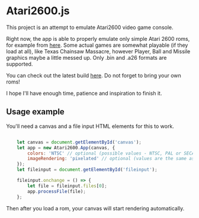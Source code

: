 # Atari2600.js

This project is an attempt to emulate Atari2600 video game console.

Right now, the app is able to properly emulate only simple Atari 2600 roms, for example from [here](http://khryssun.free.fr/programming_code.html#Sources_Background). Some actual games are somewhat playable (if they load at all), like Texas Chainsaw Massacre, however Player, Ball and Missile graphics maybe a little messed up. Only .bin and .a26 formats are supported.

You can check out the latest build [here](https://star-collector.github.io/atari2600.js/). Do not forget to bring your own roms!

I hope I'll have enough time, patience and inspiration to finish it.

## Usage example

You'll need a canvas and a file input HTML elements for this to work.

```js

    let canvas = document.getElementById('canvas');
    let app = new Atari2600.App(canvas, {
        colors: 'NTSC' // optional (possible values - NTSC, PAL or SECAM, default - NTSC)
        imageRendering: 'pixelated' // optional (values are the same as in image-rendering CSS property, default - pixelated)
    });
    let fileinput = document.getElementById('fileinput');

    fileinput.onchange = () => {
        let file = fileinput.files[0];
        app.processFile(file);
    };

```

Then after you load a rom, your canvas will start rendering automatically.
